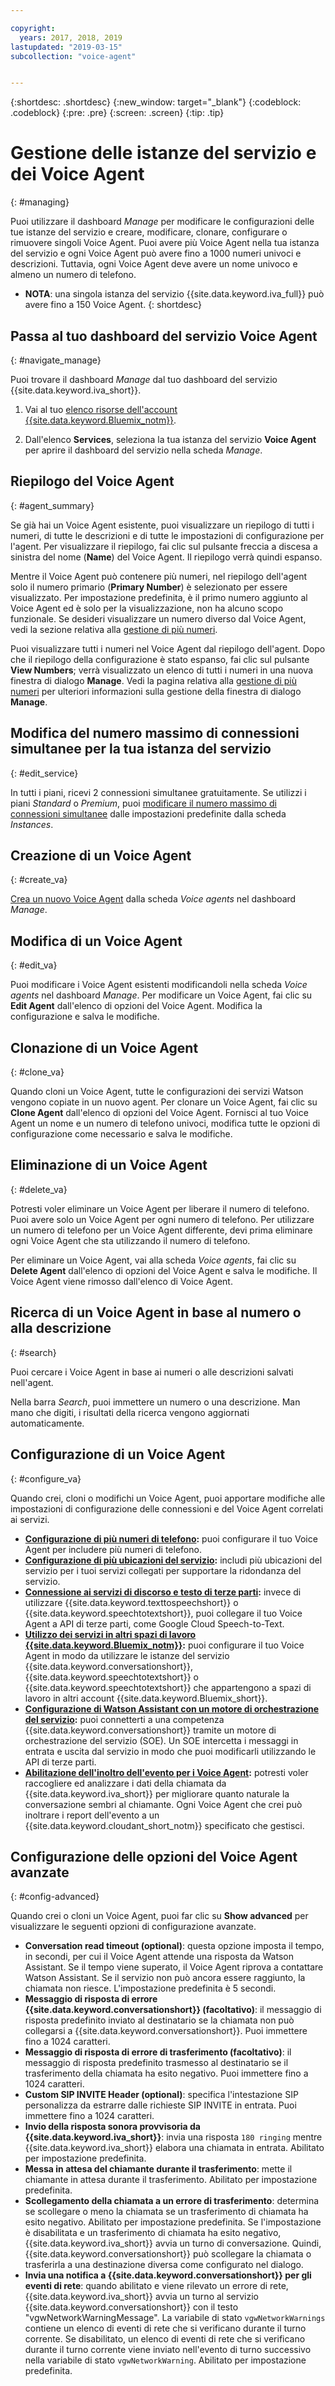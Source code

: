 ```yaml
---

copyright:
  years: 2017, 2018, 2019
lastupdated: "2019-03-15"
subcollection: "voice-agent"


---
```


{:shortdesc: .shortdesc}
{:new_window: target="_blank"}
{:codeblock: .codeblock}
{:pre: .pre}
{:screen: .screen}
{:tip: .tip}


# Gestione delle istanze del servizio e dei Voice Agent
{: #managing}

Puoi utilizzare il dashboard _Manage_ per modificare le configurazioni delle tue istanze del servizio e creare, modificare, clonare, configurare o rimuovere singoli Voice Agent. Puoi avere più Voice Agent nella tua istanza del servizio e ogni Voice Agent può avere fino a 1000 numeri univoci e descrizioni. Tuttavia, ogni Voice Agent deve avere un nome univoco e almeno un numero di telefono.

* **NOTA**: una singola istanza del servizio {{site.data.keyword.iva_full}} può avere fino a 150 Voice Agent.
{: shortdesc}

## Passa al tuo dashboard del servizio Voice Agent
{: #navigate_manage}

Puoi trovare il dashboard _Manage_ dal tuo dashboard del servizio {{site.data.keyword.iva_short}}.

1. Vai al tuo [elenco risorse dell'account {{site.data.keyword.Bluemix_notm}}](https://cloud.ibm.com/resources).

1. Dall'elenco **Services**, seleziona la tua istanza del servizio **Voice Agent** per aprire il dashboard del servizio nella scheda _Manage_.

## Riepilogo del Voice Agent
{: #agent_summary}

Se già hai un Voice Agent esistente, puoi visualizzare un riepilogo di tutti i numeri, di tutte le descrizioni e di tutte le impostazioni di configurazione per l'agent. Per visualizzare il riepilogo, fai clic sul pulsante freccia a discesa a sinistra del nome (**Name**) del Voice Agent. Il riepilogo verrà quindi espanso.

Mentre il Voice Agent può contenere più numeri, nel riepilogo dell'agent solo il numero primario (**Primary Number**) è selezionato per essere visualizzato. Per impostazione predefinita, è il primo numero aggiunto al Voice Agent ed è solo per la visualizzazione, non ha alcuno scopo funzionale. Se desideri visualizzare un numero diverso dal Voice Agent, vedi la sezione relativa alla [gestione di più numeri](/docs/services/voice-agent?topic=voice-agent-multi_num#primary_num).

Puoi visualizzare tutti i numeri nel Voice Agent dal riepilogo dell'agent. Dopo che il riepilogo della configurazione è stato espanso, fai clic sul pulsante **View Numbers**; verrà visualizzato un elenco di tutti i numeri in una nuova finestra di dialogo **Manage**. Vedi la pagina relativa alla [gestione di più numeri](/docs/services/voice-agent?topic=voice-agent-multi_num) per ulteriori informazioni sulla gestione della finestra di dialogo **Manage**.

## Modifica del numero massimo di connessioni simultanee per la tua istanza del servizio
{: #edit_service}

In tutti i piani, ricevi 2 connessioni simultanee gratuitamente. Se utilizzi i piani _Standard_ o _Premium_, puoi [modificare il numero massimo di connessioni simultanee](/docs/services/voice-agent?topic=voice-agent-edit_concurrency) dalle impostazioni predefinite dalla scheda _Instances_.

## Creazione di un Voice Agent
{: #create_va}

[Crea un nuovo Voice Agent](/docs/services/voice-agent?topic=voice-agent-config_instance) dalla scheda _Voice agents_ nel dashboard _Manage_.

## Modifica di un Voice Agent
{: #edit_va}

Puoi modificare i Voice Agent esistenti modificandoli nella scheda _Voice agents_ nel dashboard _Manage_. Per modificare un Voice Agent, fai clic su **Edit Agent** dall'elenco di opzioni del Voice Agent. Modifica la configurazione e salva le modifiche.

## Clonazione di un Voice Agent
{: #clone_va}

Quando cloni un Voice Agent, tutte le configurazioni dei servizi Watson vengono copiate in un nuovo agent. Per clonare un Voice Agent, fai clic su **Clone Agent** dall'elenco di opzioni del Voice Agent. Fornisci al tuo Voice Agent un nome e un numero di telefono univoci, modifica tutte le opzioni di configurazione come necessario e salva le modifiche.

## Eliminazione di un Voice Agent
{: #delete_va}

Potresti voler eliminare un Voice Agent per liberare il numero di telefono. Puoi avere solo un Voice Agent per ogni numero di telefono. Per utilizzare un numero di telefono per un Voice Agent differente, devi prima eliminare ogni Voice Agent che sta utilizzando il numero di telefono.

Per eliminare un Voice Agent, vai alla scheda _Voice agents_, fai clic su **Delete Agent** dall'elenco di opzioni del Voice Agent e salva le modifiche. Il Voice Agent viene rimosso dall'elenco di Voice Agent.

## Ricerca di un Voice Agent in base al numero o alla descrizione
{: #search}

Puoi cercare i Voice Agent in base ai numeri o alle descrizioni salvati nell'agent.

Nella barra _Search_, puoi immettere un numero o una descrizione. Man mano che digiti, i risultati della ricerca vengono aggiornati automaticamente.  

## Configurazione di un Voice Agent
{: #configure_va}

Quando crei, cloni o modifichi un Voice Agent, puoi apportare modifiche alle impostazioni di configurazione delle connessioni e del Voice Agent correlati ai servizi.

* **[Configurazione di più numeri di telefono](/docs/services/voice-agent?topic=voice-agent-multi_num):** puoi configurare il tuo Voice Agent per includere più numeri di telefono.
* **[Configurazione di più ubicazioni del servizio](/docs/services/voice-agent?topic=voice-agent-disaster-recovery):** includi più ubicazioni del servizio per i tuoi servizi collegati per supportare la ridondanza del servizio.
* **[Connessione ai servizi di discorso e testo di terze parti](/docs/services/voice-agent?topic=voice-agent-third-party):** invece di utilizzare {{site.data.keyword.texttospeechshort}} o {{site.data.keyword.speechtotextshort}}, puoi collegare il tuo Voice Agent a API di terze parti, come Google Cloud Speech-to-Text.
* **[Utilizzo dei servizi in altri spazi di lavoro {{site.data.keyword.Bluemix_notm}}](/docs/services/voice-agent?topic=voice-agent-other_service):** puoi configurare il tuo Voice Agent in modo da utilizzare le istanze del servizio {{site.data.keyword.conversationshort}}, {{site.data.keyword.speechtotextshort}} o {{site.data.keyword.speechtotextshort}} che appartengono a spazi di lavoro in altri account {{site.data.keyword.Bluemix_short}}.
* **[Configurazione di Watson Assistant con un motore di orchestrazione del servizio](/docs/services/voice-agent?topic=voice-agent-conversation_va):** puoi connetterti a una competenza {{site.data.keyword.conversationshort}} tramite un motore di orchestrazione del servizio (SOE). Un SOE intercetta i messaggi in entrata e uscita dal servizio in modo che puoi modificarli utilizzando le API di terze parti.
* **[Abilitazione dell'inoltro dell'evento per i Voice Agent](/docs/services/voice-agent?topic=voice-agent-event_forwarding):** potresti voler raccogliere ed analizzare i dati della chiamata da {{site.data.keyword.iva_short}} per migliorare quanto naturale la conversazione sembri al chiamante. Ogni Voice Agent che crei può inoltrare i report dell'evento a un {{site.data.keyword.cloudant_short_notm}} specificato che gestisci.

## Configurazione delle opzioni del Voice Agent avanzate
{: #config-advanced}

Quando crei o cloni un Voice Agent, puoi far clic su **Show advanced** per visualizzare le seguenti opzioni di configurazione avanzate.

* **Conversation read timeout (optional)**: questa opzione imposta il tempo, in secondi, per cui il Voice Agent attende una risposta da Watson Assistant. Se il tempo viene superato, il Voice Agent riprova a contattare Watson Assistant. Se il servizio non può ancora essere raggiunto, la chiamata non riesce. L'impostazione predefinita è 5 secondi.
* **Messaggio di risposta di errore {{site.data.keyword.conversationshort}} (facoltativo)**: il messaggio di risposta predefinito inviato al destinatario se la chiamata non può collegarsi a {{site.data.keyword.conversationshort}}. Puoi immettere fino a 1024 caratteri.
* **Messaggio di risposta di errore di trasferimento (facoltativo)**: il messaggio di risposta predefinito trasmesso al destinatario se il trasferimento della chiamata ha esito negativo. Puoi immettere fino a 1024 caratteri.
* **Custom SIP INVITE Header (optional)**: specifica l'intestazione SIP personalizza da estrarre dalle richieste SIP INVITE in entrata. Puoi immettere fino a 1024 caratteri.
* **Invio della risposta sonora provvisoria da {{site.data.keyword.iva_short}}**: invia una risposta `180 ringing` mentre {{site.data.keyword.iva_short}} elabora una chiamata in entrata. Abilitato per impostazione predefinita.
* **Messa in attesa del chiamante durante il trasferimento**: mette il chiamante in attesa durante il trasferimento. Abilitato per impostazione predefinita.
* **Scollegamento della chiamata a un errore di trasferimento**: determina se scollegare o meno la chiamata se un trasferimento di chiamata ha esito negativo.  Abilitato per impostazione predefinita. Se l'impostazione è disabilitata e un trasferimento di chiamata ha esito negativo, {{site.data.keyword.iva_short}} avvia un turno di conversazione. Quindi, {{site.data.keyword.conversationshort}} può scollegare la chiamata o trasferirla a una destinazione diversa come configurato nel dialogo.
* **Invia una notifica a {{site.data.keyword.conversationshort}} per gli eventi di rete**: quando abilitato e viene rilevato un errore di rete, {{site.data.keyword.iva_short}} avvia un turno al servizio {{site.data.keyword.conversationshort}} con il testo "vgwNetworkWarningMessage". La variabile di stato `vgwNetworkWarnings` contiene un elenco di eventi di rete che si verificano durante il turno corrente. Se disabilitato, un elenco di eventi di rete che si verificano durante il turno corrente viene inviato nell'evento di turno successivo nella variabile di stato `vgwNetworkWarning`. Abilitato per impostazione predefinita.
